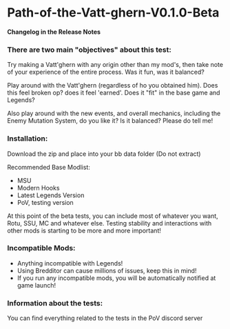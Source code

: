 # Path-of-the-Vatt-ghern-V0.1.0-Beta
**Changelog in the Release Notes**

### There are two main "objectives" about this test:

Try making a Vatt'ghern with any origin other than my mod's, then take note of your experience of the entire process. Was it fun, was it balanced?

Play around with the Vatt'ghern (regardless of ho you obtained him). Does this feel broken op? does it feel 'earned'. Does it "fit" in the base game and Legends?

Also play around with the new events, and overall mechanics, including the Enemy Mutation System, do you like it? Is it balanced? Please do tell me!


### Installation:

Download the zip and place into your bb data folder (Do not extract)

Recommended Base Modlist:
* MSU
* Modern Hooks
* Latest Legends Version
* PoV, testing version

At this point of the beta tests, you can include most of whatever you want, Rotu, SSU, MC and whatever else. Testing stability and interactions with other mods is starting to be more and more important!

### Incompatible Mods:
* Anything incompatible with Legends!
* Using Bredditor can cause millions of issues, keep this in mind!
* If you run any incompatible mods, you will be automatically notified at game launch!


### Information about the tests:
You can find everything related to the tests in the PoV discord server
